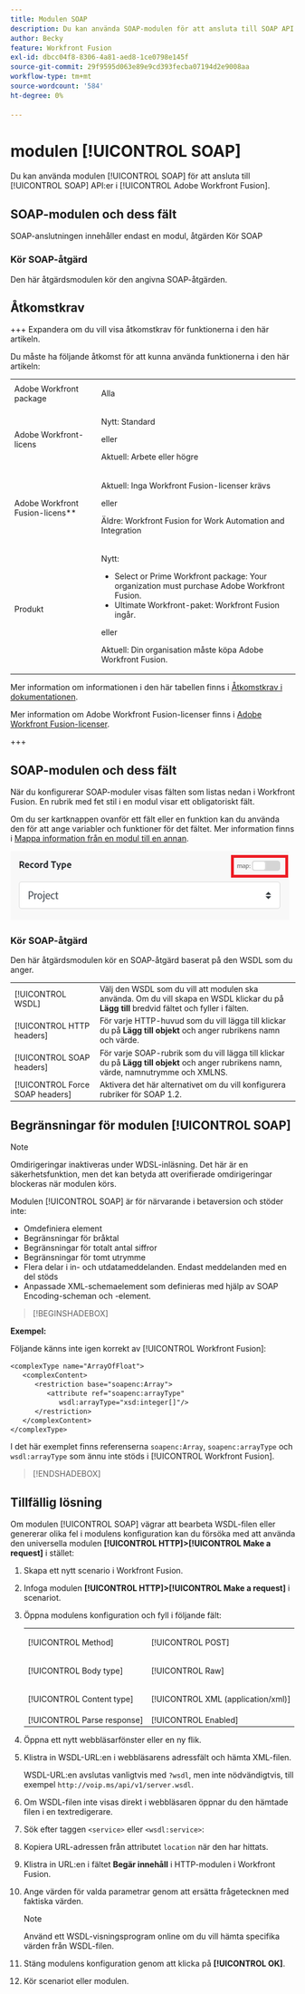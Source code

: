 ```yaml
---
title: Modulen SOAP
description: Du kan använda SOAP-modulen för att ansluta till SOAP API:er i Adobe Workfront Fusion.
author: Becky
feature: Workfront Fusion
exl-id: dbcc04f8-8306-4a81-aed8-1ce0798e145f
source-git-commit: 29f9595d063e89e9cd393fecba07194d2e9008aa
workflow-type: tm+mt
source-wordcount: '584'
ht-degree: 0%

---
```


# modulen [!UICONTROL SOAP]

Du kan använda modulen [!UICONTROL SOAP] för att ansluta till [!UICONTROL SOAP] API:er i [!UICONTROL Adobe Workfront Fusion].

## SOAP-modulen och dess fält

SOAP-anslutningen innehåller endast en modul, åtgärden Kör SOAP

### Kör SOAP-åtgärd

Den här åtgärdsmodulen kör den angivna SOAP-åtgärden.



## Åtkomstkrav

+++ Expandera om du vill visa åtkomstkrav för funktionerna i den här artikeln.

Du måste ha följande åtkomst för att kunna använda funktionerna i den här artikeln:

<table style="table-layout:auto">
 <col> 
 <col> 
 <tbody> 
  <tr> 
   <td role="rowheader">Adobe Workfront package</td> 
   <td> <p>Alla</p> </td> 
  </tr> 
  <tr data-mc-conditions=""> 
   <td role="rowheader">Adobe Workfront-licens</td> 
   <td> <p>Nytt: Standard</p><p>eller</p><p>Aktuell: Arbete eller högre</p> </td> 
  </tr> 
  <tr> 
   <td role="rowheader">Adobe Workfront Fusion-licens**</td> 
   <td>
   <p>Aktuell: Inga Workfront Fusion-licenser krävs</p>
   <p>eller</p>
   <p>Äldre: Workfront Fusion for Work Automation and Integration </p>
   </td> 
  </tr> 
  <tr> 
   <td role="rowheader">Produkt</td> 
   <td>
   <p>Nytt:</p> <ul><li>Select or Prime Workfront package: Your organization must purchase Adobe Workfront Fusion.</li><li>Ultimate Workfront-paket: Workfront Fusion ingår.</li></ul>
   <p>eller</p>
   <p>Aktuell: Din organisation måste köpa Adobe Workfront Fusion.</p>
   </td> 
  </tr>
 </tbody> 
</table>

Mer information om informationen i den här tabellen finns i [Åtkomstkrav i dokumentationen](/help/workfront-fusion/references/licenses-and-roles/access-level-requirements-in-documentation.md).

Mer information om Adobe Workfront Fusion-licenser finns i [Adobe Workfront Fusion-licenser](/help/workfront-fusion/set-up-and-manage-workfront-fusion/licensing-operations-overview/license-automation-vs-integration.md).

+++

## SOAP-modulen och dess fält

När du konfigurerar SOAP-moduler visas fälten som listas nedan i Workfront Fusion.  En rubrik med fet stil i en modul visar ett obligatoriskt fält.

Om du ser kartknappen ovanför ett fält eller en funktion kan du använda den för att ange variabler och funktioner för det fältet. Mer information finns i [Mappa information från en modul till en annan](/help/workfront-fusion/create-scenarios/map-data/map-data-from-one-to-another.md).

![Växla karta](/help/workfront-fusion/references/apps-and-modules/assets/map-toggle-350x74.png)

### Kör SOAP-åtgärd

Den här åtgärdsmodulen kör en SOAP-åtgärd baserat på den WSDL som du anger.

<table style="table-layout:auto">
 <col> 
 </col> 
 <col> 
 </col> 
 <tbody> 
  <tr> 
   <td>[!UICONTROL WSDL]</td> 
   <td> Välj den WSDL som du vill att modulen ska använda. Om du vill skapa en WSDL klickar du på <b>Lägg till</b> bredvid fältet och fyller i fälten. </td> 
  </tr> 
  <tr> 
   <td>[!UICONTROL HTTP headers]</td> 
   <td> För varje HTTP-huvud som du vill lägga till klickar du på <b>Lägg till objekt</b> och anger rubrikens namn och värde.</td> 
  </tr> 
  <tr> 
   <td>[!UICONTROL SOAP headers]</td> 
   <td> För varje SOAP-rubrik som du vill lägga till klickar du på <b>Lägg till objekt</b> och anger rubrikens namn, värde, namnutrymme och XMLNS.</td> 
  </tr> 
  <tr data-mc-conditions=""> 
   <td>[!UICONTROL Force SOAP headers]</td> 
   <td> Aktivera det här alternativet om du vill konfigurera rubriker för SOAP 1.2. </td> 
  </tr> 
  </tbody> 
</table>

## Begränsningar för modulen [!UICONTROL SOAP]

>[!NOTE]
>
>Omdirigeringar inaktiveras under WDSL-inläsning. Det här är en säkerhetsfunktion, men det kan betyda att overifierade omdirigeringar blockeras när modulen körs.

Modulen [!UICONTROL SOAP] är för närvarande i betaversion och stöder inte:

* Omdefiniera element
* Begränsningar för bråktal
* Begränsningar för totalt antal siffror
* Begränsningar för tomt utrymme
* Flera delar i in- och utdatameddelanden. Endast meddelanden med en del stöds
* Anpassade XML-schemaelement som definieras med hjälp av SOAP Encoding-scheman och -element.

>[!BEGINSHADEBOX]

**Exempel:**

Följande känns inte igen korrekt av [!UICONTROL Workfront Fusion]:

```
<complexType name="ArrayOfFloat">
   <complexContent>
      <restriction base="soapenc:Array">
         <attribute ref="soapenc:arrayType"
            wsdl:arrayType="xsd:integer[]"/>
      </restriction>
   </complexContent>
</complexType>
```

I det här exemplet finns referenserna `soapenc:Array`, `soapenc:arrayType` och `wsdl:arrayType` som ännu inte stöds i [!UICONTROL Workfront Fusion].

>[!ENDSHADEBOX]

## Tillfällig lösning

Om modulen [!UICONTROL SOAP] vägrar att bearbeta WSDL-filen eller genererar olika fel i modulens konfiguration kan du försöka med att använda den universella modulen **[!UICONTROL HTTP]>[!UICONTROL Make a request]** i stället:

1. Skapa ett nytt scenario i Workfront Fusion.
1. Infoga modulen **[!UICONTROL HTTP]>[!UICONTROL Make a request]** i scenariot.
1. Öppna modulens konfiguration och fyll i följande fält:

   <table style="table-layout:auto"> 
    <col> 
    <col> 
    <tbody> 
     <tr> 
      <td role="rowheader">[!UICONTROL Method]</td> 
      <td> <p>[!UICONTROL POST]</p> </td> 
     </tr> 
     <tr data-mc-conditions=""> 
      <td role="rowheader">[!UICONTROL Body type]</td> 
      <td> <p>[!UICONTROL Raw]</p> </td>
     </tr> 
     <tr> 
      <td role="rowheader">[!UICONTROL Content type]</td> 
      <td> <p>[!UICONTROL XML (application/xml)]</p> </td> 
     </tr> 
     <tr> 
      <td role="rowheader">[!UICONTROL Parse response]</td> 
      <td>[!UICONTROL Enabled]</td> 
     </tr> 
    </tbody> 
   </table>

   <!--![Workaround](/help/workfront-fusion/references/apps-and-modules/assets/workaround-350x443.png)-->

1. Öppna ett nytt webbläsarfönster eller en ny flik.
1. Klistra in WSDL-URL:en i webbläsarens adressfält och hämta XML-filen.

   WSDL-URL:en avslutas vanligtvis med `?wsdl`, men inte nödvändigtvis, till exempel `http://voip.ms/api/v1/server.wsdl`.

1. Om WSDL-filen inte visas direkt i webbläsaren öppnar du den hämtade filen i en textredigerare.
1. Sök efter taggen `<service>` eller `<wsdl:service>`:

   <!--![Service](/help/workfront-fusion/references/apps-and-modules/assets/service-350x65.png)-->

1. Kopiera URL-adressen från attributet `location` när den har hittats.
1. Klistra in URL:en i fältet **Begär innehåll** i HTTP-modulen i Workfront Fusion.
1. Ange värden för valda parametrar genom att ersätta frågetecknen med faktiska värden.

   >[!NOTE]
   >
   > Använd ett WSDL-visningsprogram online om du vill hämta specifika värden från WSDL-filen.

   <!--![Request](/help/workfront-fusion/references/apps-and-modules/assets/request-xml-350x172.png)-->

1. Stäng modulens konfiguration genom att klicka på **[!UICONTROL OK]**.
1. Kör scenariot eller modulen.
